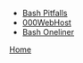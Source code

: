 - [Bash Pitfalls](https://mywiki.wooledge.org/BashPitfalls#for_i_in_.24.28ls_.2A.mp3.29)
- [000WebHost](https://thisismywebbsite.000webhostapp.com/)
- [Bash Oneliner](https://github.com/onceupon/Bash-Oneliner)



[Home](../index.html)



<script src='https://cdn.jsdelivr.net/gh/eddymens/markdown-external-link-script@v2.0.0/main.min.js'></script>
